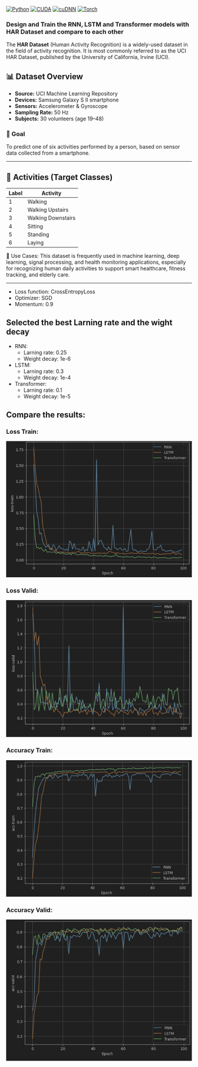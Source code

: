 [![Python](https://img.shields.io/badge/Python%203.11.9-red?logo=python&logoColor=fff)](#)
[![CUDA](https://img.shields.io/badge/CUDA_Toolkit-12.8-blue)](#)
[![cuDNN](https://img.shields.io/badge/cuDNN-9.8.0-blue)](#)
[![Torch](https://img.shields.io/badge/Torch-2.7.1_cuda128-blue)](#)

### Design and Train the **RNN**, **LSTM** and **Transformer** models with HAR Dataset and compare to each other

The **HAR Dataset** (Human Activity Recognition) is a widely-used dataset in the field of activity recognition. It is
most
commonly referred to as the UCI HAR Dataset, published by the University of California, Irvine (UCI).

## 📊 Dataset Overview

- **Source:** UCI Machine Learning Repository
- **Devices:** Samsung Galaxy S II smartphone
- **Sensors:** Accelerometer & Gyroscope
- **Sampling Rate:** 50 Hz
- **Subjects:** 30 volunteers (age 19–48)

### 🎯 Goal

To predict one of six activities performed by a person, based on sensor data collected from a smartphone.

---

## 🧍 Activities (Target Classes)

| Label | Activity           |
|-------|--------------------|
| 1     | Walking            |
| 2     | Walking Upstairs   |
| 3     | Walking Downstairs |
| 4     | Sitting            |
| 5     | Standing           |
| 6     | Laying             |

🔹 Use Cases:
This dataset is frequently used in machine learning, deep learning, signal processing, and health monitoring
applications, especially for recognizing human daily activities to support smart healthcare, fitness tracking, and
elderly care.

---

* Loss function: CrossEntropyLoss
* Optimizer: SGD
* Momentum: 0.9

## Selected the best Larning rate and the wight decay

* RNN:
    - Larning rate: 0.25
    - Weight decay: 1e-6
* LSTM:
    - Larning rate: 0.3
    - Weight decay: 1e-4
* Transformer:
    - Larning rate: 0.1
    - Weight decay: 1e-5


## Compare the results:

### Loss Train:

![loss_train.png](documentation/loss_train.png)

### Loss Valid:

![loss_valid.png](documentation/loss_valid.png)

### Accuracy Train:

![accuracy_train.png](documentation/accuracy_train.png)

### Accuracy Valid:

![accuracy_valid.png](documentation/accuracy_valid.png)
